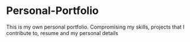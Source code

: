 # Personal-Portfolio
This is my own personal portfolio. Compromising my skills, projects that I contribute to, resume and my personal details
